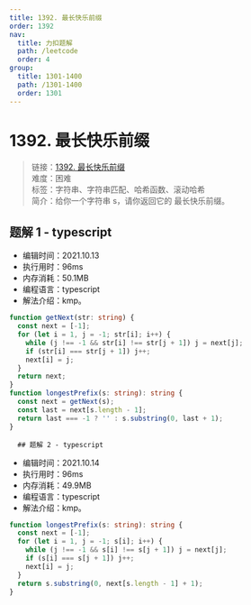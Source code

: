 ```yaml
---
title: 1392. 最长快乐前缀
order: 1392
nav:
  title: 力扣题解
  path: /leetcode
  order: 4
group:
  title: 1301-1400
  path: /1301-1400
  order: 1301
---
```


# 1392. 最长快乐前缀

> 链接：[1392. 最长快乐前缀](https://leetcode-cn.com/problems/longest-happy-prefix/)  
> 难度：困难  
> 标签：字符串、字符串匹配、哈希函数、滚动哈希  
> 简介：给你一个字符串 s，请你返回它的 最长快乐前缀。

## 题解 1 - typescript

- 编辑时间：2021.10.13
- 执行用时：96ms
- 内存消耗：50.1MB
- 编程语言：typescript
- 解法介绍：kmp。

```typescript
function getNext(str: string) {
  const next = [-1];
  for (let i = 1, j = -1; str[i]; i++) {
    while (j !== -1 && str[i] !== str[j + 1]) j = next[j];
    if (str[i] === str[j + 1]) j++;
    next[i] = j;
  }
  return next;
}
function longestPrefix(s: string): string {
  const next = getNext(s);
  const last = next[s.length - 1];
  return last === -1 ? '' : s.substring(0, last + 1);
}
```

      ## 题解 2 - typescript

- 编辑时间：2021.10.14
- 执行用时：96ms
- 内存消耗：49.9MB
- 编程语言：typescript
- 解法介绍：kmp。

```typescript
function longestPrefix(s: string): string {
  const next = [-1];
  for (let i = 1, j = -1; s[i]; i++) {
    while (j !== -1 && s[i] !== s[j + 1]) j = next[j];
    if (s[i] === s[j + 1]) j++;
    next[i] = j;
  }
  return s.substring(0, next[s.length - 1] + 1);
}
```
